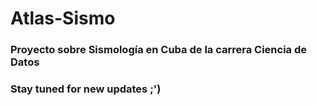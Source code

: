 # Atlas-Sismo
### Proyecto sobre Sismología en Cuba de la carrera Ciencia de Datos
### Stay tuned for new updates ;')
